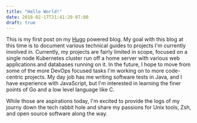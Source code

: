 ```yaml
---
title: "Hello World!"
date: 2018-02-17T21:41:29-07:00
draft: true 
---
```


This is my first post on my [Hugo](https://gohugo.io) powered blog. My goal with this blog at this time is to document various technical guides to projects I'm currently involved in. Currently, my projects are fairly limited in scope, focused on a single node Kubernetes cluster run off a home server with various web applications and databases running on it. In the future, I hope to move from some of the more DevOps focused tasks I'm working on to more code-centric projects. My
day job has me writing software tests in Java, and I have experience with JavaScript, but I'm interested in learning the finer points of Go and a low level language like C. 

While those are aspirations today, I'm excited to provide the logs of my journy down the tech rabbit hole and share my passions for Unix tools, Zsh, and open source software along the way. 
